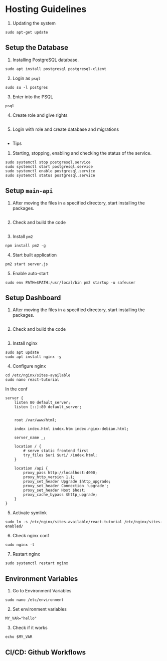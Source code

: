 # Hosting Guidelines

1. Updating the system 
```
sudo apt-get update
```


## Setup the Database 


1. Installing PostgreSQL database.

```
sudo apt install postgresql postgresql-client
```

2. Login as `psql`

``` 
sudo su -l postgres
```

3. Enter into the PSQL 

```
psql
```

4. Create role and give rights

```
```

5. Login with role and create database and migrations

```
```



- Tips 

1. Starting, stopping, enabling and checking the status of the service.
```
sudo systemctl stop postgresql.service
sudo systemctl start postgresql.service
sudo systemctl enable postgresql.service
sudo systemctl status postgresql.service
```



## Setup `main-api` 

1. After moving the files in a specified directory, start installing the packages. 

```
```

2. Check and build the code

```
```

3. Install `pm2`

```
npm install pm2 -g
```

4. Start built application

```
pm2 start server.js
```

5.  Enable auto-start

```
sudo env PATH=$PATH:/usr/local/bin pm2 startup -u safeuser
```


## Setup Dashboard 

1. After moving the files in a specified directory, start installing the packages. 

```
```

2. Check and build the code

```
```

3. Install nginx

```
sudo apt update
sudo apt install nginx -y
```

4. Configure nginx 

```
cd /etc/nginx/sites-available
sudo nano react-tutorial
```

In the conf 

```
server {
	listen 80 default_server;
	listen [::]:80 default_server;


	root /var/www/html;

	index index.html index.htm index.nginx-debian.html;

	server_name _;

	location / {
		# serve static frontend first
		try_files $uri $uri/ /index.html;
	}

	location /api {
		proxy_pass http://localhost:4000;
		proxy_http_version 1.1;
		proxy_set_header Upgrade $http_upgrade;
		proxy_set_header Connection 'upgrade';
		proxy_set_header Host $host;
		proxy_cache_bypass $http_upgrade;
	}
}

```

5. Activate symlink

```
sudo ln -s /etc/nginx/sites-available/react-tutorial /etc/nginx/sites-enabled/
```

6. Check nginx conf

```
sudo nginx -t
```

7. Restart nginx
```
sudo systemctl restart nginx
```

## Environment Variables 

1. Go to Environment Variables

```
sudo nano /etc/environment
```

2. Set environment variables 

```
MY_VAR="hello"
```

3. Check if it works

```
echo $MY_VAR
```


## CI/CD: Github Workflows 
